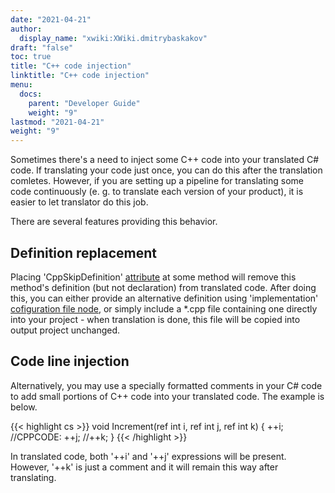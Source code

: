 ```yaml
---
date: "2021-04-21"
author:
  display_name: "xwiki:XWiki.dmitrybaskakov"
draft: "false"
toc: true
title: "C++ code injection"
linktitle: "C++ code injection"
menu:
  docs:
    parent: "Developer Guide"
    weight: "9"
lastmod: "2021-04-21"
weight: "9"
---
```


Sometimes there's a need to inject some C++ code into your translated C# code. If translating your code just once, you can do this after the translation comletes. However, if you are setting up a pipeline for translating some code continuously (e. g. to translate each version of your product), it is easier to let translator do this job.

There are several features providing this behavior.

## Definition replacement ##

Placing 'CppSkipDefinition' [attribute](/translator/cs2cpp/developer-guide/codeporting-translator-cs2cpp-attributes/) at some method will remove this method's definition (but not declaration) from translated code. After doing this, you can either provide an alternative definition using 'implementation' [cofiguration file node](/translator/cs2cpp/developer-guide/codeporting-translator-cs2cpp-configuration-file/configuration-file-nodes/), or simply include a *.cpp file containing one directly into your project - when translation is done, this file will be copied into output project unchanged.

## Code line injection ##

Alternatively, you may use a specially formatted comments in your C# code to add small portions of C++ code into your translated code. The example is below.

{{< highlight cs >}}
void Increment(ref int i, ref int j, ref int k)
{
    ++i;
    //CPPCODE: ++j;
    //++k;
}
{{< /highlight >}}

In translated code, both '++i' and '++j' expressions will be present. However, '++k' is just a comment and it will remain this way after translating.